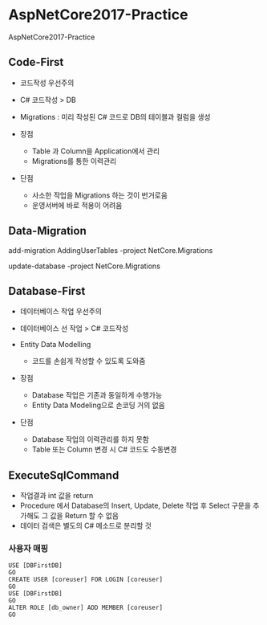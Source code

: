 # AspNetCore2017-Practice
AspNetCore2017-Practice

## Code-First

- 코드작성 우선주의
- C# 코드작성 > DB
- Migrations : 미리 작성된 C# 코드로 DB의 테이블과 컬럼을 생성



- 장점
  - Table 과 Column을 Application에서 관리
  - Migrations를 통한 이력관리
- 단점
  - 사소한 작업을 Migrations 하는 것이 번거로움
  - 운영서버에 바로 적용이 어려움



## Data-Migration

add-migration AddingUserTables -project NetCore.Migrations

update-database -project NetCore.Migrations



## Database-First

- 데이터베이스 작업 우선주의
- 데이터베이스 선 작업 > C# 코드작성
- Entity Data Modelling
  - 코드를 손쉽게 작성할 수 있도록 도와줌



- 장점
  - Database 작업은 기존과 동일하게 수행가능
  - Entity Data Modeling으로 손코딩 거의 없음
- 단점
  - Database 작업의 이력관리를 하지 못함
  - Table 또는 Column 변경 시 C# 코드도 수동변경



## ExecuteSqlCommand

- 작업결과 int 값을 return
- Procedure 에서 Database의 Insert, Update, Delete 작업 후 Select 구문을 추가해도 그 값을 Return 할 수 없음
- 데이터 검색은 별도의 C# 메소드로 분리할 것





###	사용자 매핑

```mssql
USE [DBFirstDB]
GO
CREATE USER [coreuser] FOR LOGIN [coreuser]
GO
USE [DBFirstDB]
GO
ALTER ROLE [db_owner] ADD MEMBER [coreuser]
GO
```

